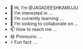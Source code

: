 - 👋 Hi, I’m @JAGADEESHKAMUJU
- 👀 I’m interested in ...
- 🌱 I’m currently learning ...
- 💞️ I’m looking to collaborate on ...
- 📫 How to reach me ...
- 😄 Pronouns: ...
- ⚡ Fun fact: ...

<!---
JAGADEESHKAMUJU/JAGADEESHKAMUJU is a ✨ special ✨ repository because its `README.md` (this file) appears on your GitHub profile.
You can click the Preview link to take a look at your changes.
--->
